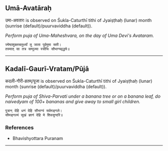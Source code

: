 ## Umā-Avatāraḥ
उमा-अवतारः is observed on Śukla-Caturthī tithi of Jyaiṣṭhaḥ (lunar) month (sunrise (default)/puurvaviddha (default)).

_Perform puja of Uma-Maheshvara, on the day of Uma Devi's Avataram._

```
ज्येष्ठशुक्लचतुर्थ्यां तु जाता पूर्वमुमा सती।
तस्मात् सा तत्र सम्पूज्या स्त्रीभिः सौभाग्यवृद्धये॥
```

---
## Kadalī-Gaurī-Vratam/Pūjā
कदली-गौरी-व्रतम्/पूजा is observed on Śukla-Caturthī tithi of Jyaiṣṭhaḥ (lunar) month (sunrise (default)/puurvaviddha (default)).

_Perform puja of Shiva-Parvati under a banana tree or on a banana leaf, do naivedyam of 100+ bananas and give away to small girl children._

```
पुत्रान् देहि धनं देहि सौभाग्यं सर्वमङ्गले।
सौमङ्गल्यं सुखं ज्ञानं देहि मे शिवसुन्दरि॥
```
### References
* Bhavishyottara Puranam


---
